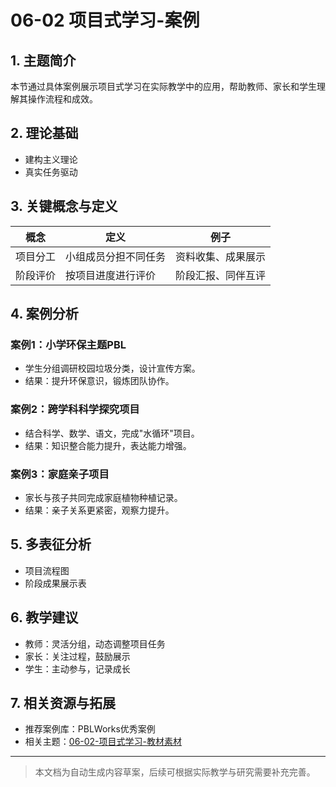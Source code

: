 # 06-02 项目式学习-案例

## 1. 主题简介

本节通过具体案例展示项目式学习在实际教学中的应用，帮助教师、家长和学生理解其操作流程和成效。

## 2. 理论基础

- 建构主义理论
- 真实任务驱动

## 3. 关键概念与定义

| 概念 | 定义 | 例子 |
|------|------|------|
| 项目分工 | 小组成员分担不同任务 | 资料收集、成果展示 |
| 阶段评价 | 按项目进度进行评价 | 阶段汇报、同伴互评 |

## 4. 案例分析

### 案例1：小学环保主题PBL

- 学生分组调研校园垃圾分类，设计宣传方案。
- 结果：提升环保意识，锻炼团队协作。

### 案例2：跨学科科学探究项目

- 结合科学、数学、语文，完成"水循环"项目。
- 结果：知识整合能力提升，表达能力增强。

### 案例3：家庭亲子项目

- 家长与孩子共同完成家庭植物种植记录。
- 结果：亲子关系更紧密，观察力提升。

## 5. 多表征分析

- 项目流程图
- 阶段成果展示表

## 6. 教学建议

- 教师：灵活分组，动态调整项目任务
- 家长：关注过程，鼓励展示
- 学生：主动参与，记录成长

## 7. 相关资源与拓展

- 推荐案例库：PBLWorks优秀案例
- 相关主题：[06-02-项目式学习-教材素材](./06-02-项目式学习-教材素材.md)

---

> 本文档为自动生成内容草案，后续可根据实际教学与研究需要补充完善。
